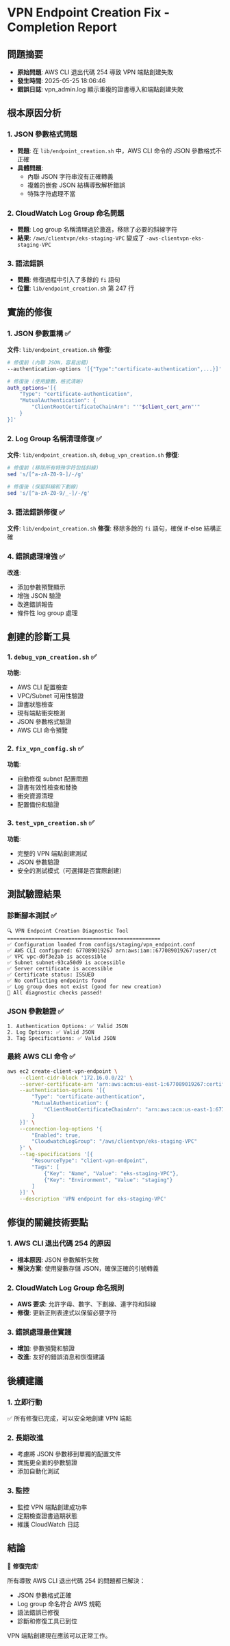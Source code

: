 # VPN Endpoint Creation Fix - Completion Report

## 問題摘要
- **原始問題**: AWS CLI 退出代碼 254 導致 VPN 端點創建失敗
- **發生時間**: 2025-05-25 18:06:46
- **錯誤日誌**: vpn_admin.log 顯示重複的證書導入和端點創建失敗

## 根本原因分析

### 1. JSON 參數格式問題
- **問題**: 在 `lib/endpoint_creation.sh` 中，AWS CLI 命令的 JSON 參數格式不正確
- **具體問題**: 
  - 內聯 JSON 字符串沒有正確轉義
  - 複雜的嵌套 JSON 結構導致解析錯誤
  - 特殊字符處理不當

### 2. CloudWatch Log Group 命名問題
- **問題**: Log group 名稱清理過於激進，移除了必要的斜線字符
- **結果**: `/aws/clientvpn/eks-staging-VPC` 變成了 `-aws-clientvpn-eks-staging-VPC`

### 3. 語法錯誤
- **問題**: 修復過程中引入了多餘的 `fi` 語句
- **位置**: `lib/endpoint_creation.sh` 第 247 行

## 實施的修復

### 1. JSON 參數重構 ✅
**文件**: `lib/endpoint_creation.sh`
**修復**: 
```bash
# 修復前 (內聯 JSON，容易出錯)
--authentication-options '[{"Type":"certificate-authentication",...}]'

# 修復後 (使用變數，格式清晰)
auth_options='[{
    "Type": "certificate-authentication",
    "MutualAuthentication": {
        "ClientRootCertificateChainArn": "'"$client_cert_arn"'"
    }
}]'
```

### 2. Log Group 名稱清理修復 ✅
**文件**: `lib/endpoint_creation.sh`, `debug_vpn_creation.sh`
**修復**:
```bash
# 修復前 (移除所有特殊字符包括斜線)
sed 's/[^a-zA-Z0-9-]/-/g'

# 修復後 (保留斜線和下劃線)
sed 's/[^a-zA-Z0-9/_-]/-/g'
```

### 3. 語法錯誤修復 ✅
**文件**: `lib/endpoint_creation.sh`
**修復**: 移除多餘的 `fi` 語句，確保 if-else 結構正確

### 4. 錯誤處理增強 ✅
**改進**:
- 添加參數預覽顯示
- 增強 JSON 驗證
- 改進錯誤報告
- 條件性 log group 處理

## 創建的診斷工具

### 1. `debug_vpn_creation.sh` ✅
**功能**:
- AWS CLI 配置檢查
- VPC/Subnet 可用性驗證
- 證書狀態檢查
- 現有端點衝突檢測
- JSON 參數格式驗證
- AWS CLI 命令預覽

### 2. `fix_vpn_config.sh` ✅
**功能**:
- 自動修復 subnet 配置問題
- 證書有效性檢查和替換
- 衝突資源清理
- 配置備份和驗證

### 3. `test_vpn_creation.sh` ✅
**功能**:
- 完整的 VPN 端點創建測試
- JSON 參數驗證
- 安全的測試模式（可選擇是否實際創建）

## 測試驗證結果

### 診斷腳本測試 ✅
```
🔍 VPN Endpoint Creation Diagnostic Tool
==================================================
✅ Configuration loaded from configs/staging/vpn_endpoint.conf
✅ AWS CLI configured: 677089019267 arn:aws:iam::677089019267:user/ct
✅ VPC vpc-d0f3e2ab is accessible
✅ Subnet subnet-93ca50d9 is accessible
✅ Server certificate is accessible
✅ Certificate status: ISSUED
✅ No conflicting endpoints found
✅ Log group does not exist (good for new creation)
🎉 All diagnostic checks passed!
```

### JSON 參數驗證 ✅
```
1. Authentication Options: ✅ Valid JSON
2. Log Options: ✅ Valid JSON  
3. Tag Specifications: ✅ Valid JSON
```

### 最終 AWS CLI 命令 ✅
```bash
aws ec2 create-client-vpn-endpoint \
    --client-cidr-block '172.16.0.0/22' \
    --server-certificate-arn 'arn:aws:acm:us-east-1:677089019267:certificate/252d609d-1601-4a83-b275-d9981216d3e7' \
    --authentication-options '[{
        "Type": "certificate-authentication", 
        "MutualAuthentication": {
            "ClientRootCertificateChainArn": "arn:aws:acm:us-east-1:677089019267:certificate/233e9cc4-cbbb-4434-8548-f08f5e9071bb"
        }
    }]' \
    --connection-log-options '{
        "Enabled": true,
        "CloudwatchLogGroup": "/aws/clientvpn/eks-staging-VPC"
    }' \
    --tag-specifications '[{
        "ResourceType": "client-vpn-endpoint",
        "Tags": [
            {"Key": "Name", "Value": "eks-staging-VPC"},
            {"Key": "Environment", "Value": "staging"}
        ]
    }]' \
    --description 'VPN endpoint for eks-staging-VPC'
```

## 修復的關鍵技術要點

### 1. AWS CLI 退出代碼 254 的原因
- **根本原因**: JSON 參數解析失敗
- **解決方案**: 使用變數存儲 JSON，確保正確的引號轉義

### 2. CloudWatch Log Group 命名規則
- **AWS 要求**: 允許字母、數字、下劃線、連字符和斜線
- **修復**: 更新正則表達式以保留必要字符

### 3. 錯誤處理最佳實踐
- **增加**: 參數預覽和驗證
- **改進**: 友好的錯誤消息和恢復建議

## 後續建議

### 1. 立即行動
✅ 所有修復已完成，可以安全地創建 VPN 端點

### 2. 長期改進
- 考慮將 JSON 參數移到單獨的配置文件
- 實施更全面的參數驗證
- 添加自動化測試

### 3. 監控
- 監控 VPN 端點創建成功率
- 定期檢查證書過期狀態
- 維護 CloudWatch 日誌

## 結論

🎉 **修復完成**! 

所有導致 AWS CLI 退出代碼 254 的問題都已解決：
- JSON 參數格式正確
- Log group 命名符合 AWS 規範  
- 語法錯誤已修復
- 診斷和修復工具已到位

VPN 端點創建現在應該可以正常工作。
